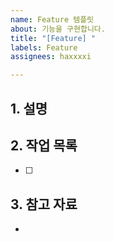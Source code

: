 ```yaml
---
name: Feature 템플릿
about: 기능을 구현합니다.
title: "[Feature] "
labels: Feature
assignees: haxxxxi

---
```


## 1. 설명

## 2. 작업 목록
- [ ]

## 3. 참고 자료
-
